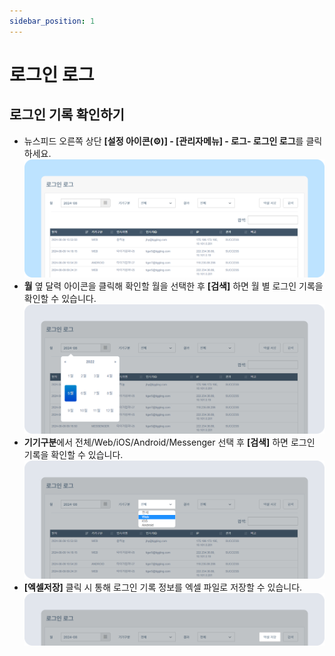 ```yaml
---
sidebar_position: 1
---
```


# 로그인 로그

## 로그인 기록 확인하기

-  뉴스피드 오른쪽 상단 **[설정 아이콘(⚙️)] - [관리자메뉴] - 로그- 로그인 로그**를 클릭하세요.
    ![로그인 로그](./img/0101.png)
- **월** 옆 달력 아이콘을 클릭해 확인할 월을 선택한 후 **[검색]** 하면 월 별 로그인 기록을 확인할 수 있습니다.
    ![월 별 로그인 기록](./img/0102.png)
- **기기구분**에서 전체/Web/iOS/Android/Messenger 선택 후 **[검색]** 하면 로그인 기록을 확인할 수 있습니다.
    ![로그인 기록](./img/0103.png)
- **[엑셀저장]** 클릭 시 통해 로그인 기록 정보를 엑셀 파일로 저장할 수 있습니다.
    ![엑셀저장](./img/0104.png)